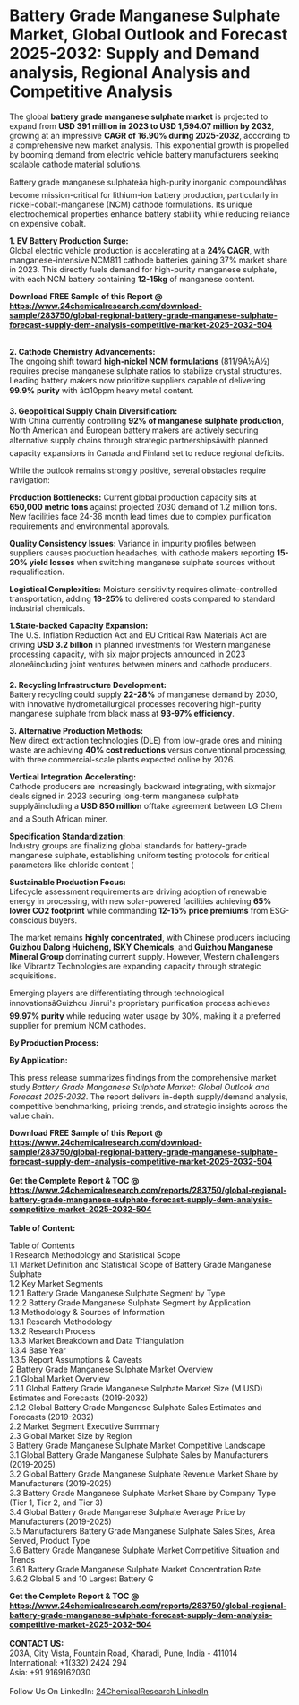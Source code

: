 <h1>Battery Grade Manganese Sulphate Market, Global Outlook and Forecast 2025-2032: Supply and Demand analysis, Regional Analysis and Competitive Analysis</h1><p>The global <strong>battery grade manganese sulphate market</strong> is projected to expand from <strong>USD 391 million in 2023 to USD 1,594.07 million by 2032</strong>, growing at an impressive <strong>CAGR of 16.90% during 2025-2032</strong>, according to a comprehensive new market analysis. This exponential growth is propelled by booming demand from electric vehicle battery manufacturers seeking scalable cathode material solutions.</p><p>Battery grade manganese sulphateâa high-purity inorganic compoundâhas become mission-critical for lithium-ion battery production, particularly in nickel-cobalt-manganese (NCM) cathode formulations. Its unique electrochemical properties enhance battery stability while reducing reliance on expensive cobalt.</p><p><strong>1. EV Battery Production Surge:</strong><br>
Global electric vehicle production is accelerating at a <strong>24% CAGR</strong>, with manganese-intensive NCM811 cathode batteries gaining 37% market share in 2023. This directly fuels demand for high-purity manganese sulphate, with each NCM battery containing <strong>12-15kg</strong> of manganese content.</p><div><b>Download FREE Sample of this Report @ 
            <a href="https://www.24chemicalresearch.com/download-sample/283750/global-regional-battery-grade-manganese-sulphate-forecast-supply-dem-analysis-competitive-market-2025-2032-504">
            https://www.24chemicalresearch.com/download-sample/283750/global-regional-battery-grade-manganese-sulphate-forecast-supply-dem-analysis-competitive-market-2025-2032-504</a></b></div><br><p><strong>2. Cathode Chemistry Advancements:</strong><br>
The ongoing shift toward <strong>high-nickel NCM formulations</strong> (811/9Â½Â½) requires precise manganese sulphate ratios to stabilize crystal structures. Leading battery makers now prioritize suppliers capable of delivering <strong>99.9% purity</strong> with â¤10ppm heavy metal content.</p><p><strong>3. Geopolitical Supply Chain Diversification:</strong><br>
With China currently controlling <strong>92% of manganese sulphate production</strong>, North American and European battery makers are actively securing alternative supply chains through strategic partnershipsâwith planned capacity expansions in Canada and Finland set to reduce regional deficits.</p><p>While the outlook remains strongly positive, several obstacles require navigation:</p><p><strong>Production Bottlenecks:</strong> Current global production capacity sits at <strong>650,000 metric tons</strong> against projected 2030 demand of 1.2 million tons. New facilities face 24-36 month lead times due to complex purification requirements and environmental approvals.</p><p><strong>Quality Consistency Issues:</strong> Variance in impurity profiles between suppliers causes production headaches, with cathode makers reporting <strong>15-20% yield losses</strong> when switching manganese sulphate sources without requalification.</p><p><strong>Logistical Complexities:</strong> Moisture sensitivity requires climate-controlled transportation, adding <strong>18-25%</strong> to delivered costs compared to standard industrial chemicals.</p><p><strong>1.State-backed Capacity Expansion:</strong><br>
The U.S. Inflation Reduction Act and EU Critical Raw Materials Act are driving <strong>USD 3.2 billion</strong> in planned investments for Western manganese processing capacity, with six major projects announced in 2023 aloneâincluding joint ventures between miners and cathode producers.</p><p><strong>2. Recycling Infrastructure Development:</strong><br>
Battery recycling could supply <strong>22-28%</strong> of manganese demand by 2030, with innovative hydrometallurgical processes recovering high-purity manganese sulphate from black mass at <strong>93-97% efficiency</strong>.</p><p><strong>3. Alternative Production Methods:</strong><br>
New direct extraction technologies (DLE) from low-grade ores and mining waste are achieving <strong>40% cost reductions</strong> versus conventional processing, with three commercial-scale plants expected online by 2026.</p><p><strong>Vertical Integration Accelerating:</strong><br>
	Cathode producers are increasingly backward integrating, with sixmajor deals signed in 2023 securing long-term manganese sulphate supplyâincluding a <strong>USD 850 million</strong> offtake agreement between LG Chem and a South African miner.</p><p><strong>Specification Standardization:</strong><br>
	Industry groups are finalizing global standards for battery-grade manganese sulphate, establishing uniform testing protocols for critical parameters like chloride content (
	</p><p><strong>Sustainable Production Focus:</strong><br>
	Lifecycle assessment requirements are driving adoption of renewable energy in processing, with new solar-powered facilities achieving <strong>65% lower CO2 footprint</strong> while commanding <strong>12-15% price premiums</strong> from ESG-conscious buyers.</p><p>The market remains <strong>highly concentrated</strong>, with Chinese producers including <strong>Guizhou Dalong Huicheng, ISKY Chemicals</strong>, and <strong>Guizhou Manganese Mineral Group</strong> dominating current supply. However, Western challengers like Vibrantz Technologies are expanding capacity through strategic acquisitions.</p><p>Emerging players are differentiating through technological innovationsâGuizhou Jinrui's proprietary purification process achieves <strong>99.97% purity</strong> while reducing water usage by 30%, making it a preferred supplier for premium NCM cathodes.</p><p><strong>By Production Process:</strong></p><p><strong>By Application:</strong></p><p>This press release summarizes findings from the comprehensive market study <em>Battery Grade Manganese Sulphate Market: Global Outlook and Forecast 2025-2032</em>. The report delivers in-depth supply/demand analysis, competitive benchmarking, pricing trends, and strategic insights across the value chain.</p><div><b>Download FREE Sample of this Report @ 
            <a href="https://www.24chemicalresearch.com/download-sample/283750/global-regional-battery-grade-manganese-sulphate-forecast-supply-dem-analysis-competitive-market-2025-2032-504">
            https://www.24chemicalresearch.com/download-sample/283750/global-regional-battery-grade-manganese-sulphate-forecast-supply-dem-analysis-competitive-market-2025-2032-504</a></b></div><br><div><b>Get the Complete Report & TOC @ 
            <a href="https://www.24chemicalresearch.com/reports/283750/global-regional-battery-grade-manganese-sulphate-forecast-supply-dem-analysis-competitive-market-2025-2032-504">
            https://www.24chemicalresearch.com/reports/283750/global-regional-battery-grade-manganese-sulphate-forecast-supply-dem-analysis-competitive-market-2025-2032-504</a></b></div><br>
            <b>Table of Content:</b><p>Table of Contents<br />
1 Research Methodology and Statistical Scope<br />
1.1 Market Definition and Statistical Scope of Battery Grade Manganese Sulphate<br />
1.2 Key Market Segments<br />
1.2.1 Battery Grade Manganese Sulphate Segment by Type<br />
1.2.2 Battery Grade Manganese Sulphate Segment by Application<br />
1.3 Methodology & Sources of Information<br />
1.3.1 Research Methodology<br />
1.3.2 Research Process<br />
1.3.3 Market Breakdown and Data Triangulation<br />
1.3.4 Base Year<br />
1.3.5 Report Assumptions & Caveats<br />
2 Battery Grade Manganese Sulphate Market Overview<br />
2.1 Global Market Overview<br />
2.1.1 Global Battery Grade Manganese Sulphate Market Size (M USD) Estimates and Forecasts (2019-2032)<br />
2.1.2 Global Battery Grade Manganese Sulphate Sales Estimates and Forecasts (2019-2032)<br />
2.2 Market Segment Executive Summary<br />
2.3 Global Market Size by Region<br />
3 Battery Grade Manganese Sulphate Market Competitive Landscape<br />
3.1 Global Battery Grade Manganese Sulphate Sales by Manufacturers (2019-2025)<br />
3.2 Global Battery Grade Manganese Sulphate Revenue Market Share by Manufacturers (2019-2025)<br />
3.3 Battery Grade Manganese Sulphate Market Share by Company Type (Tier 1, Tier 2, and Tier 3)<br />
3.4 Global Battery Grade Manganese Sulphate Average Price by Manufacturers (2019-2025)<br />
3.5 Manufacturers Battery Grade Manganese Sulphate Sales Sites, Area Served, Product Type<br />
3.6 Battery Grade Manganese Sulphate Market Competitive Situation and Trends<br />
3.6.1 Battery Grade Manganese Sulphate Market Concentration Rate<br />
3.6.2 Global 5 and 10 Largest Battery G</p><div><b>Get the Complete Report & TOC @ 
            <a href="https://www.24chemicalresearch.com/reports/283750/global-regional-battery-grade-manganese-sulphate-forecast-supply-dem-analysis-competitive-market-2025-2032-504">
            https://www.24chemicalresearch.com/reports/283750/global-regional-battery-grade-manganese-sulphate-forecast-supply-dem-analysis-competitive-market-2025-2032-504</a></b></div><br><b>CONTACT US:</b><br>
            203A, City Vista, Fountain Road, Kharadi, Pune, India - 411014<br>
            International: +1(332) 2424 294<br>
            Asia: +91 9169162030 <br><br>
            Follow Us On LinkedIn: <a href="https://www.linkedin.com/company/24chemicalresearch/">24ChemicalResearch LinkedIn</a>
